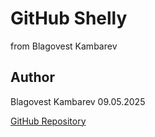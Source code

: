 # GitHub Shelly

from Blagovest Kambarev



## Author

Blagovest Kambarev 09.05.2025

[GitHub Repository](https://github.com/BlagovestKambarev/GitHub-Shelly)


